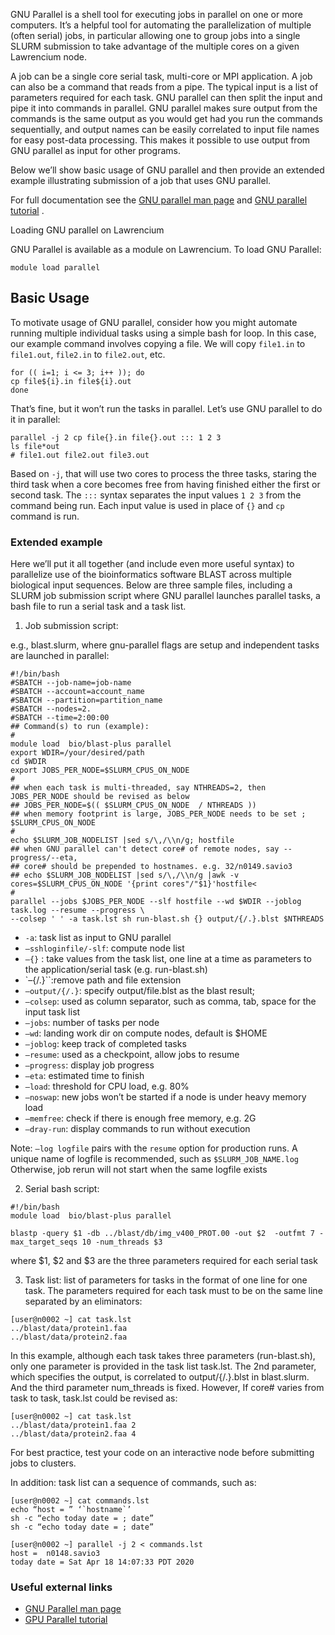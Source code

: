 GNU Parallel is a shell tool for executing jobs in parallel on one or more computers. It’s a helpful tool for automating the parallelization of multiple (often serial) jobs, in particular allowing one to group jobs into a single SLURM submission to take advantage of the multiple cores on a given Lawrencium node.

A job can be a single core serial task, multi-core or MPI application. A job can also be a command that reads from a pipe. The typical input is a list of parameters required for each task. GNU parallel can then split the input and pipe it into commands in parallel. GNU parallel makes sure output from the commands is the same output as you would get had you run the commands sequentially, and output names can be easily correlated to input file names for easy post-data processing. This makes it possible to use output from GNU parallel as input for other programs.

Below we’ll show basic usage of GNU parallel and then provide an extended example illustrating submission of a job that uses GNU parallel.

For full documentation see the [GNU parallel man page](https://www.gnu.org/software/parallel/man.html) and [GNU parallel tutorial](https://www.gnu.org/software/parallel/parallel_tutorial.html) .

Loading GNU parallel on Lawrencium

GNU Parallel is available as a module on Lawrencium. To load GNU Parallel:

```
module load parallel

```

## Basic Usage

To motivate usage of GNU parallel, consider how you might automate running multiple individual tasks using a simple bash for loop. In this case, our example command involves copying a file. We will copy `file1.in` to `file1.out`, `file2.in` to `file2.out`, etc.

```
for (( i=1; i <= 3; i++ )); do
cp file${i}.in file${i}.out
done

```

That’s fine, but it won’t run the tasks in parallel. Let’s use GNU parallel to do it in parallel:

```
parallel -j 2 cp file{}.in file{}.out ::: 1 2 3
ls file*out
# file1.out file2.out file3.out

```

Based on `-j`, that will use two cores to process the three tasks, staring the third task when a core becomes free from having finished either the first or second task. The `:::` syntax separates the input values `1 2 3` from the command being run. Each input value is used in place of `{}` and `cp` command is run.

### Extended example

Here we’ll put it all together (and include even more useful syntax) to parallelize use of the bioinformatics software BLAST across multiple biological input sequences. Below are three sample files, including a SLURM job submission script where GNU parallel launches parallel tasks, a bash file to run a serial task and a task list.

1. Job submission script:

e.g., blast.slurm, where gnu-parallel flags are setup and independent tasks are launched in parallel:

```
#!/bin/bash
#SBATCH --job-name=job-name
#SBATCH --account=account_name
#SBATCH --partition=partition_name
#SBATCH --nodes=2.
#SBATCH --time=2:00:00
## Command(s) to run (example):
#
module load  bio/blast-plus parallel
export WDIR=/your/desired/path
cd $WDIR
export JOBS_PER_NODE=$SLURM_CPUS_ON_NODE
#
## when each task is multi-threaded, say NTHREADS=2, then JOBS_PER_NODE should be revised as below
## JOBS_PER_NODE=$(( $SLURM_CPUS_ON_NODE  / NTHREADS ))
## when memory footprint is large, JOBS_PER_NODE needs to be set ; $SLURM_CPUS_ON_NODE
#
echo $SLURM_JOB_NODELIST |sed s/\,/\\n/g; hostfile
## when GNU parallel can't detect core# of remote nodes, say --progress/--eta,
## core# should be prepended to hostnames. e.g. 32/n0149.savio3
## echo $SLURM_JOB_NODELIST |sed s/\,/\\n/g |awk -v cores=$SLURM_CPUS_ON_NODE '{print cores"/"$1}'hostfile<
#
parallel --jobs $JOBS_PER_NODE --slf hostfile --wd $WDIR --joblog task.log --resume --progress \
--colsep ' ' -a task.lst sh run-blast.sh {} output/{/.}.blst $NTHREADS 

```

- `-a`: task list as input to GNU parallel
- `–sshloginfile/-slf`: compute node list
- `–{}` : take values from the task list, one line at a time as parameters to the application/serial task (e.g. run-blast.sh)
- \`–{/.}\`\`:remove path and file extension
- `–output/{/.}`: specify output/file.blst as the blast result;
- `–colsep`: used as column separator, such as comma, tab, space for the input task list
- `–jobs`: number of tasks per node
- `–wd`: landing work dir on compute nodes, default is $HOME
- `–joblog`: keep track of completed tasks
- `–resume`: used as a checkpoint, allow jobs to resume
- `–progress`: display job progress
- `–eta`: estimated time to finish
- `–load`: threshold for CPU load, e.g. 80%
- `–noswap`: new jobs won’t be started if a node is under heavy memory load
- `–memfree`: check if there is enough free memory, e.g. 2G
- `–dray-run`: display commands to run without execution

Note: `–log logfile` pairs with the `resume` option for production runs. A unique name of logfile is recommended, such as `$SLURM_JOB_NAME.log` Otherwise, job rerun will not start when the same logfile exists

2. Serial bash script:

```
#!/bin/bash
module load  bio/blast-plus parallel

blastp -query $1 -db ../blast/db/img_v400_PROT.00 -out $2  -outfmt 7 -max_target_seqs 10 -num_threads $3

```

where $1, $2 and $3 are the three parameters required for each serial task

3. Task list: list of parameters for tasks in the format of one line for one task. The parameters required for each task must to be on the same line separated by an eliminators:

```
[user@n0002 ~] cat task.lst
../blast/data/protein1.faa
../blast/data/protein2.faa

```

In this example, although each task takes three parameters (run-blast.sh), only one parameter is provided in the task list task.lst. The 2nd parameter, which specifies the output, is correlated to output/{/.}.blst in blast.slurm. And the third parameter num_threads is fixed. However, If core# varies from task to task, task.lst could be revised as:

```
[user@n0002 ~] cat task.lst
../blast/data/protein1.faa 2
../blast/data/protein2.faa 4

```

For best practice, test your code on an interactive node before submitting jobs to clusters.

In addition: task list can a sequence of commands, such as:

```
[user@n0002 ~] cat commands.lst
echo “host = ” ‘`hostname`’
sh -c “echo today date = ; date”
sh -c “echo today date = ; date”

```

```
[user@n0002 ~] parallel -j 2 < commands.lst
host =  n0148.savio3
today date = Sat Apr 18 14:07:33 PDT 2020

```

### Useful external links

- [GNU Parallel man page](https://www.gnu.org/software/parallel/man.html)
- [GPU Parallel tutorial](https://www.gnu.org/software/parallel/parallel_tutorial.html)
